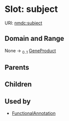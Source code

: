 
# Slot: subject




URI: [nmdc:subject](https://microbiomedata/meta/subject)


## Domain and Range

None &#8594;  <sub>0..1</sub> [GeneProduct](GeneProduct.md)

## Parents


## Children


## Used by

 * [FunctionalAnnotation](FunctionalAnnotation.md)
